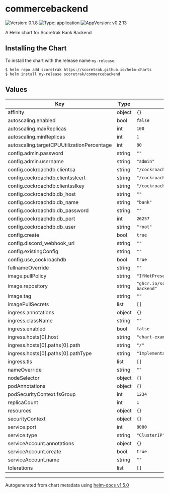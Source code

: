 # commercebackend

![Version: 0.1.8](https://img.shields.io/badge/Version-0.1.8-informational?style=flat-square) ![Type: application](https://img.shields.io/badge/Type-application-informational?style=flat-square) ![AppVersion: v0.2.13](https://img.shields.io/badge/AppVersion-v0.2.13-informational?style=flat-square)

A Helm chart for Scoretrak Bank Backend

## Installing the Chart

To install the chart with the release name `my-release`:

```console
$ helm repo add scoretrak https://scoretrak.github.io/helm-charts
$ helm install my-release scoretrak/commercebackend
```

## Values

| Key | Type | Default | Description |
|-----|------|---------|-------------|
| affinity | object | `{}` |  |
| autoscaling.enabled | bool | `false` |  |
| autoscaling.maxReplicas | int | `100` |  |
| autoscaling.minReplicas | int | `1` |  |
| autoscaling.targetCPUUtilizationPercentage | int | `80` |  |
| config.admin.password | string | `""` |  |
| config.admin.username | string | `"admin"` |  |
| config.cockroachdb.clientca | string | `"/cockroach-certs/ca.crt"` |  |
| config.cockroachdb.clientsslcert | string | `"/cockroach-certs/tls.crt"` |  |
| config.cockroachdb.clientsslkey | string | `"/cockroach-certs/tls.key"` |  |
| config.cockroachdb.db_host | string | `""` |  |
| config.cockroachdb.db_name | string | `"bank"` |  |
| config.cockroachdb.db_password | string | `""` |  |
| config.cockroachdb.db_port | int | `26257` |  |
| config.cockroachdb.db_user | string | `"root"` |  |
| config.create | bool | `true` |  |
| config.discord_webhook_url | string | `""` |  |
| config.existingConfig | string | `""` |  |
| config.use_cockroachdb | bool | `true` |  |
| fullnameOverride | string | `""` |  |
| image.pullPolicy | string | `"IfNotPresent"` |  |
| image.repository | string | `"ghcr.io/scoretrak/commerce/commerce-backend"` |  |
| image.tag | string | `""` |  |
| imagePullSecrets | list | `[]` |  |
| ingress.annotations | object | `{}` |  |
| ingress.className | string | `""` |  |
| ingress.enabled | bool | `false` |  |
| ingress.hosts[0].host | string | `"chart-example.local"` |  |
| ingress.hosts[0].paths[0].path | string | `"/"` |  |
| ingress.hosts[0].paths[0].pathType | string | `"ImplementationSpecific"` |  |
| ingress.tls | list | `[]` |  |
| nameOverride | string | `""` |  |
| nodeSelector | object | `{}` |  |
| podAnnotations | object | `{}` |  |
| podSecurityContext.fsGroup | int | `1234` |  |
| replicaCount | int | `1` |  |
| resources | object | `{}` |  |
| securityContext | object | `{}` |  |
| service.port | int | `8080` |  |
| service.type | string | `"ClusterIP"` |  |
| serviceAccount.annotations | object | `{}` |  |
| serviceAccount.create | bool | `true` |  |
| serviceAccount.name | string | `""` |  |
| tolerations | list | `[]` |  |

----------------------------------------------
Autogenerated from chart metadata using [helm-docs v1.5.0](https://github.com/norwoodj/helm-docs/releases/v1.5.0)
